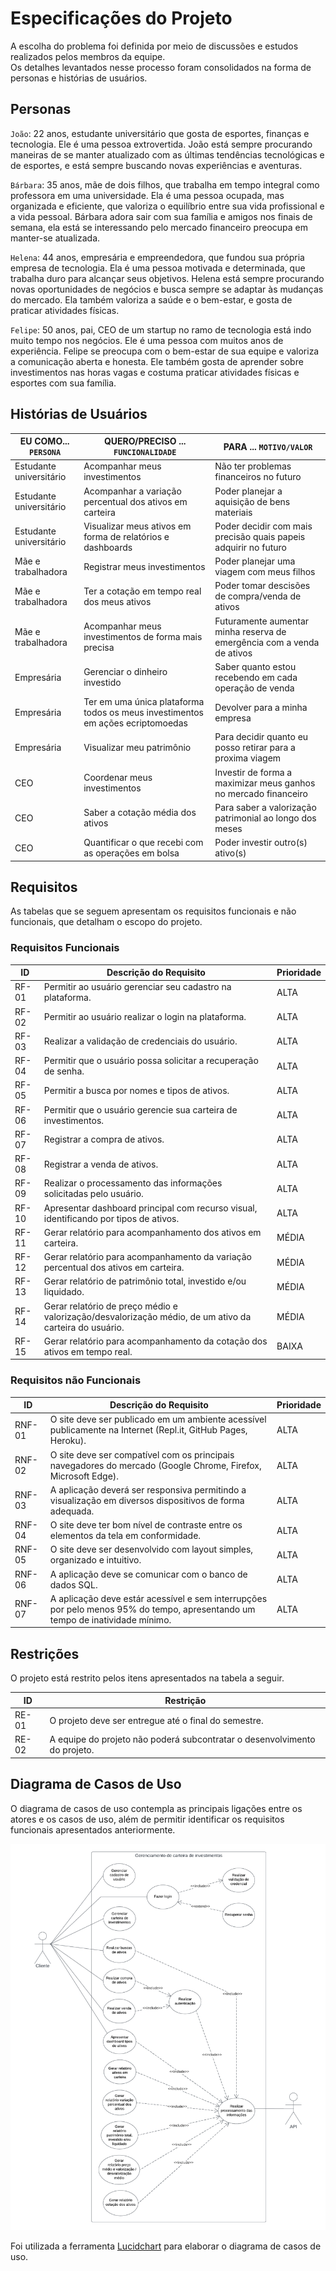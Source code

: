 # Especificações do Projeto

A escolha do problema foi definida por meio de discussões e estudos realizados pelos membros da equipe.  
Os detalhes levantados nesse processo foram consolidados na forma de personas e histórias de usuários.

## Personas

`João`: 22 anos, estudante universitário que gosta de esportes, finanças e tecnologia. Ele é uma pessoa extrovertida. João está sempre procurando maneiras de se manter atualizado com as últimas tendências tecnológicas e de esportes, e está sempre buscando novas experiências e aventuras.

`Bárbara`: 35 anos, mãe de dois filhos, que trabalha em tempo integral como professora em uma universidade. Ela é uma pessoa ocupada, mas organizada e eficiente, que valoriza o equilíbrio entre sua vida profissional e a vida pessoal. Bárbara adora sair com sua família e amigos nos finais de semana, ela está se interessando pelo mercado financeiro preocupa em manter-se atualizada.

`Helena`: 44 anos, empresária e empreendedora, que fundou sua própria empresa de tecnologia. Ela é uma pessoa motivada e determinada, que trabalha duro para alcançar seus objetivos. Helena está sempre procurando novas oportunidades de negócios e busca sempre se adaptar às mudanças do mercado. Ela também valoriza a saúde e o bem-estar, e gosta de praticar atividades físicas.

`Felipe`: 50 anos, pai, CEO de um startup no ramo de tecnologia está indo muito tempo nos negócios. Ele é uma pessoa com muitos anos de experiência. Felipe se preocupa com o bem-estar de sua equipe e valoriza a comunicação aberta e honesta. Ele também gosta de aprender sobre investimentos nas horas vagas e costuma praticar atividades físicas e esportes com sua família. 

## Histórias de Usuários

| EU COMO... `PERSONA`    | QUERO/PRECISO ... `FUNCIONALIDADE`                 | PARA ... `MOTIVO/VALOR`                              |
|-------------------------|----------------------------------------------------|------------------------------------------------------|
| Estudante universitário | Acompanhar meus investimentos                      | Não ter problemas financeiros no futuro              |
| Estudante universitário | Acompanhar a variação percentual dos ativos em carteira | Poder planejar a aquisição de bens materiais    |
| Estudante universitário | Visualizar meus ativos em forma de relatórios e dashboards       | Poder decidir com mais precisão quais papeis adquirir no futuro  |
| Mãe e trabalhadora      | Registrar meus investimentos                       | Poder planejar uma viagem com meus filhos            |
| Mãe e trabalhadora      | Ter a cotação em tempo real dos meus ativos       | Poder tomar descisões de compra/venda de ativos      |
| Mãe e trabalhadora      | Acompanhar meus investimentos de forma mais precisa                            | Futuramente aumentar minha reserva de emergência com a venda de ativos         |
| Empresária              | Gerenciar o dinheiro investido                     | Saber quanto estou recebendo em cada operação de venda           |
| Empresária              | Ter em uma única plataforma todos os meus investimentos em ações ecriptomoedas  | Devolver para a minha empresa          |
| Empresária              | Visualizar meu patrimônio                          | Para decidir quanto eu posso retirar para a proxima viagem |
| CEO                     | Coordenar meus investimentos                       | Investir de forma a maximizar meus ganhos no mercado financeiro           |
| CEO                     | Saber a cotação média dos ativos                   | Para saber a valorização patrimonial ao longo dos meses |
| CEO                     | Quantificar o que recebi com as operações em bolsa                           | Poder investir outro(s) ativo(s)      |

## Requisitos

As tabelas que se seguem apresentam os requisitos funcionais e não funcionais, que detalham o escopo do projeto.

### Requisitos Funcionais

|ID    | Descrição do Requisito  | Prioridade |
|------|-----------------------------------------|----|
|RF-01| Permitir ao usuário gerenciar seu cadastro na plataforma. | ALTA |
|RF-02| Permitir ao usuário realizar o login na plataforma. | ALTA |
|RF-03| Realizar a validação de credenciais do usuário. | ALTA | 
|RF-04| Permitir que o usuário possa solicitar a recuperação de senha. | ALTA |
|RF-05| Permitir a busca por nomes e tipos de ativos. | ALTA |
|RF-06| Permitir que o usuário gerencie sua carteira de investimentos. | ALTA |
|RF-07| Registrar a compra de ativos. | ALTA |
|RF-08| Registrar a venda de ativos. | ALTA |
|RF-09| Realizar o processamento das informações solicitadas pelo usuário. | ALTA |
|RF-10| Apresentar dashboard principal com recurso visual, identificando por tipos de ativos. | ALTA |
|RF-11| Gerar relatório para acompanhamento dos ativos em carteira. | MÉDIA |
|RF-12| Gerar relatório para acompanhamento da variação percentual dos ativos em carteira. | MÉDIA |
|RF-13| Gerar relatório de patrimônio total, investido e/ou liquidado. | MÉDIA |
|RF-14| Gerar relatório de preço médio e valorização/desvalorização médio, de um ativo da carteira do usuário. | MÉDIA |
|RF-15| Gerar relatório para acompanhamento da cotação dos ativos em tempo real. | BAIXA |


### Requisitos não Funcionais

|ID     | Descrição do Requisito  |Prioridade |
|-------|-------------------------|----|
|RNF-01| O site deve ser publicado em um ambiente acessível publicamente na Internet (Repl.it, GitHub Pages, Heroku).  | ALTA | 
|RNF-02| O site deve ser compatível com os principais navegadores do mercado (Google Chrome, Firefox, Microsoft Edge). | ALTA |
|RNF-03| A aplicação deverá ser responsiva permitindo a visualização em diversos dispositivos de forma adequada. | ALTA |
|RNF-04| O site deve ter bom nível de contraste entre os elementos da tela em conformidade. | ALTA |
|RNF-05| O site deve ser desenvolvido com layout simples, organizado e intuitivo. | ALTA |
|RNF-06| A aplicação deve se comunicar com o banco de dados SQL. | ALTA | 
|RNF-07| A aplicação deve estár acessível e sem interrupções por pelo menos 95% do tempo, apresentando um tempo de inatividade mínimo. | ALTA | 

## Restrições

O projeto está restrito pelos itens apresentados na tabela a seguir.

|ID| Restrição                                             |
|--|-------------------------------------------------------|
|RE-01| O projeto deve ser entregue até o final do semestre. |
|RE-02| A equipe do projeto não poderá subcontratar o desenvolvimento do projeto. |

## Diagrama de Casos de Uso

O diagrama de casos de uso contempla as principais ligações entre os atores e os casos de uso, além de permitir identificar os requisitos funcionais apresentados anteriormente.

![Diagrama de uso](./img/Diagrama-caso-de-uso.png "Diagrama do sistema")

Foi utilizada a ferramenta [Lucidchart](https://www.lucidchart.com/) para elaborar o diagrama de casos de uso.
